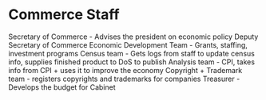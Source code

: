 # Commerce Staff

Secretary of Commerce - Advises the president on economic policy
Deputy Secretary of Commerce
Economic Development Team - Grants, staffing, investment programs
Census team - Gets logs from staff to update census info, supplies finished product to DoS to publish
Analysis team - CPI, takes info from CPI + uses it to improve the economy
Copyright + Trademark team - registers copyrights and trademarks for companies
Treasurer - Develops the budget for Cabinet